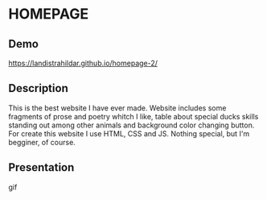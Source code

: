 # HOMEPAGE
## Demo
https://landistrahildar.github.io/homepage-2/
## Description
This is the best website I have ever made. Website includes some fragments of prose and poetry whitch I like, table about special ducks skills standing out among other animals and background color changing  button.
For create this website I use HTML, CSS and JS.
Nothing special, but I'm begginer, of course.
## Presentation
gif